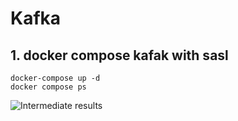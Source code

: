 # Kafka
## 1. docker compose kafak with sasl
`docker-compose up -d`  
`docker compose ps`

![Intermediate results](WB_Practice_BI_Olap\Kafka\images\img.png)

